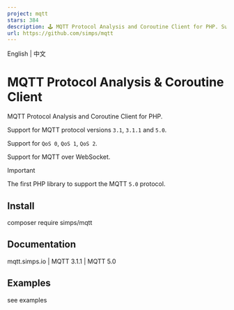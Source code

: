 ```yaml
---
project: mqtt
stars: 384
description: 🕹 MQTT Protocol Analysis and Coroutine Client for PHP. Support for 3.1, 3.1.1 and 5.0 versions of the MQTT protocol.
url: https://github.com/simps/mqtt
---
```


English | 中文

MQTT Protocol Analysis & Coroutine Client
=========================================

MQTT Protocol Analysis and Coroutine Client for PHP.

Support for MQTT protocol versions `3.1`, `3.1.1` and `5.0`.

Support for `QoS 0`, `QoS 1`, `QoS 2`.

Support for MQTT over WebSocket.

Important

The first PHP library to support the MQTT `5.0` protocol.

Install
-------

composer require simps/mqtt

Documentation
-------------

mqtt.simps.io | MQTT 3.1.1 | MQTT 5.0

Examples
--------

see examples
